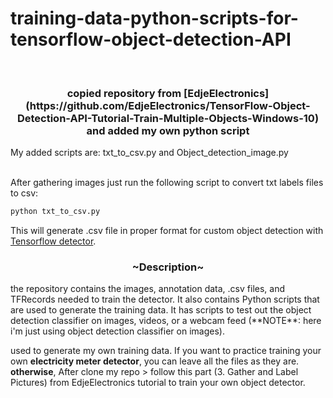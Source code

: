 # training-data-python-scripts-for-tensorflow-object-detection-API
<br>

<h3 align="center">copied repository from [EdjeElectronics](https://github.com/EdjeElectronics/TensorFlow-Object-Detection-API-Tutorial-Train-Multiple-Objects-Windows-10) and added my own python script </h3>
My added scripts are: txt_to_csv.py and Object_detection_image.py

</br>After gathering images just run the following script to convert txt labels files to csv:
```bash
python txt_to_csv.py
``` 
This will generate .csv file in proper format for custom object detection with [Tensorflow detector](https://github.com/tensorflow/models).



<h3 align="center"> ~Description~ </h3>
the repository contains the images, annotation data, .csv files, and TFRecords needed to train the detector. It also contains Python scripts that are used to generate the training data. It has scripts to test out the object detection classifier on images, videos, or a webcam feed (**NOTE**: here i'm just using object detection classifier on images).  

used to generate my own training data. If you want to practice training your own **electricity meter detector**, you can leave all the files as they are. 
**otherwise**, After clone my repo > follow this part (3. Gather and Label Pictures) from EdjeElectronics tutorial to train your own object detector.
